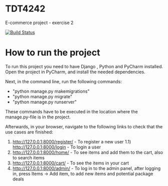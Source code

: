 # TDT4242
E-commerce project - exercise 2

[![Build Status](https://travis-ci.org/NoraTomas/TDT4242.svg?branch=master)](https://travis-ci.org/NoraTomas/TDT4242)

# How to run the project

To run this project you need to have Django , Python and PyCharm installed.
Open the project in PyCharm, and install the needed dependencies.

Next, in the command line, run the following commands:
 - "python manage.py makemigrations"
 - "python manage.py migrate"
 - "python manage.py runserver"

 These commands have to be executed in the location where the manage.py-file is
 in the project.

 Afterwards, in your browser, navigate to the following links to
 check that the use cases are finished:

 1) http://127.0.0.1:8000/register/ - To register a new user
 1.1) http://127.0.0.1:8000/login - To login a user
 2) http://127.0.0.1:8000/home/ - To see items and add them to the cart,
 also to search items
 3) http://127.0.0.1:8000/cart/ - To see the items in your cart
 4) http://127.0.0.1:8000/admin/ - To log in to the admin panel,
 after logging in, press Items -> Add item, to add new items
 and potential package deals  







